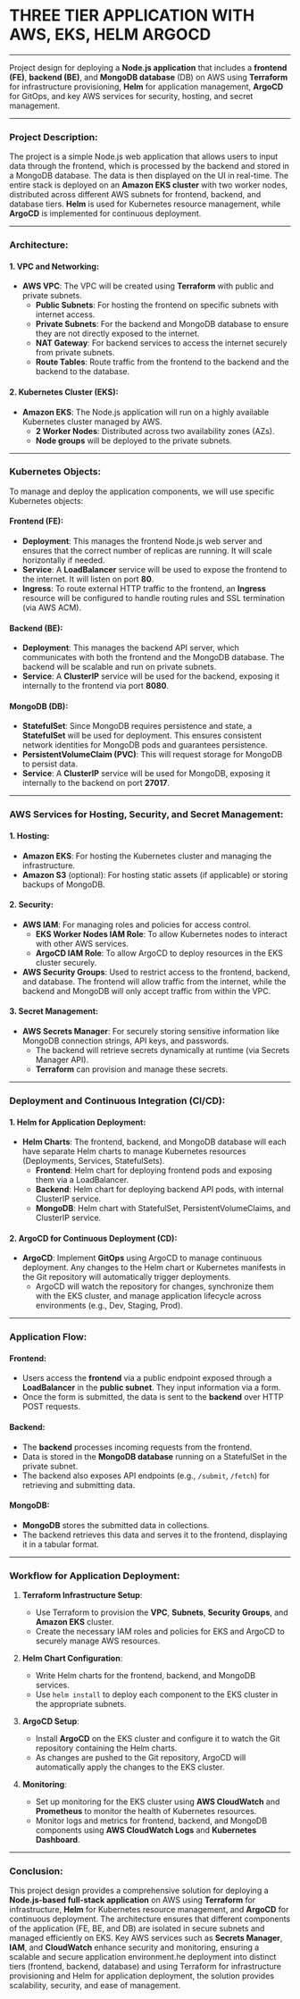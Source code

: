 #          THREE TIER APPLICATION WITH AWS, EKS, HELM ARGOCD     
---

Project design for deploying a **Node.js application** that includes a **frontend (FE)**, **backend (BE)**, and **MongoDB database** (DB) on AWS using **Terraform** 
for infrastructure provisioning, **Helm** for application management, **ArgoCD** for GitOps, and key AWS services for security, hosting, and secret management.

---

### **Project Description**:
The project is a simple Node.js web application that allows users to input data through the frontend, which is processed by the backend and stored in a MongoDB database. 
The data is then displayed on the UI in real-time. The entire stack is deployed on an **Amazon EKS cluster** with two worker nodes, distributed across different 
AWS subnets for frontend, backend, and database tiers. **Helm** is used for Kubernetes resource management, while **ArgoCD** is implemented for continuous deployment.

---

### **Architecture**:

#### **1. VPC and Networking**:
- **AWS VPC**: The VPC will be created using **Terraform** with public and private subnets.
  - **Public Subnets**: For hosting the frontend on specific subnets with internet access.
  - **Private Subnets**: For the backend and MongoDB database to ensure they are not directly exposed to the internet.
  - **NAT Gateway**: For backend services to access the internet securely from private subnets.
  - **Route Tables**: Route traffic from the frontend to the backend and the backend to the database.

#### **2. Kubernetes Cluster (EKS)**:
- **Amazon EKS**: The Node.js application will run on a highly available Kubernetes cluster managed by AWS.
  - **2 Worker Nodes**: Distributed across two availability zones (AZs).
  - **Node groups** will be deployed to the private subnets.

---

### **Kubernetes Objects**:

To manage and deploy the application components, we will use specific Kubernetes objects:

#### **Frontend (FE)**:
- **Deployment**: This manages the frontend Node.js web server and ensures that the correct number of replicas are running. It will scale horizontally if needed.
- **Service**: A **LoadBalancer** service will be used to expose the frontend to the internet. It will listen on port **80**.
- **Ingress**: To route external HTTP traffic to the frontend, an **Ingress** resource will be configured to handle routing rules and SSL termination (via AWS ACM).

#### **Backend (BE)**:
- **Deployment**: This manages the backend API server, which communicates with both the frontend and the MongoDB database. The backend will be scalable and run on private subnets.
- **Service**: A **ClusterIP** service will be used for the backend, exposing it internally to the frontend via port **8080**.

#### **MongoDB (DB)**:
- **StatefulSet**: Since MongoDB requires persistence and state, a **StatefulSet** will be used for deployment. This ensures consistent network identities for MongoDB pods and guarantees persistence.
- **PersistentVolumeClaim (PVC)**: This will request storage for MongoDB to persist data.
- **Service**: A **ClusterIP** service will be used for MongoDB, exposing it internally to the backend on port **27017**.

---

### **AWS Services for Hosting, Security, and Secret Management**:

#### **1. Hosting**:
- **Amazon EKS**: For hosting the Kubernetes cluster and managing the infrastructure.
- **Amazon S3** (optional): For hosting static assets (if applicable) or storing backups of MongoDB.

#### **2. Security**:
- **AWS IAM**: For managing roles and policies for access control.
  - **EKS Worker Nodes IAM Role**: To allow Kubernetes nodes to interact with other AWS services.
  - **ArgoCD IAM Role**: To allow ArgoCD to deploy resources in the EKS cluster securely.
- **AWS Security Groups**: Used to restrict access to the frontend, backend, and database. The frontend will allow traffic from the internet, while the backend and MongoDB will only accept traffic from within the VPC.

#### **3. Secret Management**:
- **AWS Secrets Manager**: For securely storing sensitive information like MongoDB connection strings, API keys, and passwords.
  - The backend will retrieve secrets dynamically at runtime (via Secrets Manager API).
  - **Terraform** can provision and manage these secrets.

---

### **Deployment and Continuous Integration (CI/CD)**:

#### **1. Helm for Application Deployment**:
- **Helm Charts**: The frontend, backend, and MongoDB database will each have separate Helm charts to manage Kubernetes resources (Deployments, Services, StatefulSets).
  - **Frontend**: Helm chart for deploying frontend pods and exposing them via a LoadBalancer.
  - **Backend**: Helm chart for deploying backend API pods, with internal ClusterIP service.
  - **MongoDB**: Helm chart with StatefulSet, PersistentVolumeClaims, and ClusterIP service.

#### **2. ArgoCD for Continuous Deployment (CD)**:
- **ArgoCD**: Implement **GitOps** using ArgoCD to manage continuous deployment. Any changes to the Helm chart or Kubernetes manifests in the Git repository will automatically trigger deployments.
  - ArgoCD will watch the repository for changes, synchronize them with the EKS cluster, and manage application lifecycle across environments (e.g., Dev, Staging, Prod).

---

### **Application Flow**:

#### **Frontend**:
- Users access the **frontend** via a public endpoint exposed through a **LoadBalancer** in the **public subnet**. They input information via a form.
- Once the form is submitted, the data is sent to the **backend** over HTTP POST requests.

#### **Backend**:
- The **backend** processes incoming requests from the frontend.
- Data is stored in the **MongoDB database** running on a StatefulSet in the private subnet.
- The backend also exposes API endpoints (e.g., `/submit`, `/fetch`) for retrieving and submitting data.

#### **MongoDB**:
- **MongoDB** stores the submitted data in collections.
- The backend retrieves this data and serves it to the frontend, displaying it in a tabular format.

---

### **Workflow for Application Deployment**:

1. **Terraform Infrastructure Setup**:
   - Use Terraform to provision the **VPC**, **Subnets**, **Security Groups**, and **Amazon EKS** cluster.
   - Create the necessary IAM roles and policies for EKS and ArgoCD to securely manage AWS resources.

2. **Helm Chart Configuration**:
   - Write Helm charts for the frontend, backend, and MongoDB services.
   - Use `helm install` to deploy each component to the EKS cluster in the appropriate subnets.

3. **ArgoCD Setup**:
   - Install **ArgoCD** on the EKS cluster and configure it to watch the Git repository containing the Helm charts.
   - As changes are pushed to the Git repository, ArgoCD will automatically apply the changes to the EKS cluster.

4. **Monitoring**:
   - Set up monitoring for the EKS cluster using **AWS CloudWatch** and **Prometheus** to monitor the health of Kubernetes resources.
   - Monitor logs and metrics for frontend, backend, and MongoDB components using **AWS CloudWatch Logs** and **Kubernetes Dashboard**.

---

### **Conclusion**:

This project design provides a comprehensive solution for deploying a **Node.js-based full-stack application** on AWS using **Terraform** for infrastructure, **Helm** for Kubernetes resource management, and **ArgoCD** for continuous deployment. 
The architecture ensures that different components of the application (FE, BE, and DB) are isolated in secure subnets and managed efficiently on EKS. Key AWS services such as **Secrets Manager**, **IAM**, and **CloudWatch** enhance security and monitoring, 
ensuring a scalable and secure application environment.he deployment into distinct tiers (frontend, backend, database) and using Terraform for infrastructure provisioning and Helm for application deployment, the solution provides scalability, security, and ease of management.
